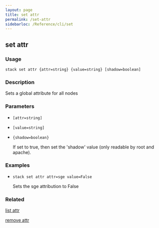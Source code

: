 ```yaml
---
layout: page
title: set attr
permalink: /set-attr
sidebarloc: /Reference/cli/set
---
```


## set attr

### Usage

`stack set attr {attr=string} {value=string} [shadow=boolean]`

### Description

Sets a global attribute for all nodes

### Parameters
* `[attr=string]`
* `[value=string]`
* `{shadow=boolean}`

   If set to true, then set the 'shadow' value (only readable by root
	and apache).

### Examples

* `stack set attr attr=sge value=False`

   Sets the sge attribution to False


### Related
[list attr](list-attr)

[remove attr](remove-attr)


